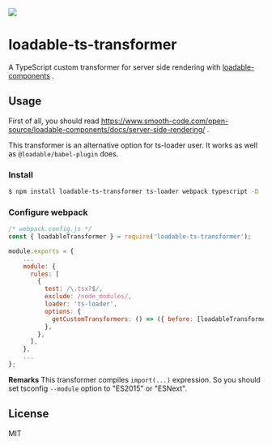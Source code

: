 ![](https://github.com/Quramy/loadable-ts-transformer/workflows/build/badge.svg)

# loadable-ts-transformer

A TypeScript custom transformer for server side rendering with [loadable-components](https://github.com/smooth-code/loadable-components) .

## Usage

First of all, you should read https://www.smooth-code.com/open-source/loadable-components/docs/server-side-rendering/ .

This transformer is an alternative option for ts-loader user. It works as well as `@loadable/babel-plugin` does.

### Install

```sh
$ npm install loadable-ts-transformer ts-loader webpack typescript -D
```

### Configure webpack

```js
/* webpack.config.js */
const { loadableTransformer } = require('loadable-ts-transformer');

module.exports = {
    ...
    module: {
      rules: [
        {
          test: /\.tsx?$/,
          exclude: /node_modules/,
          loader: 'ts-loader',
          options: {
            getCustomTransformers: () => ({ before: [loadableTransformer] }),
          },
        },
      ],
    },
    ...
};
```

**Remarks** This transformer compiles `import(...)` expression. So you should set tsconfig `--module` option to "ES2015" or "ESNext".

## License

MIT
